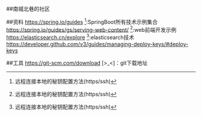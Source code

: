 ##南城北巷的社区

##资料
https://spring.io/guides   [^_^]:SpringBoot所有技术示例集合
https://spring.io/guides/gs/serving-web-content/ [^_^]:web前端开发示例
https://elasticsearch.cn/explore  [^_^]:elasticsearch技术
https://developer.github.com/v3/guides/managing-deploy-keys/#deploy-keys
[^_^]:远程连接本地的秘钥配置方法(https/ssh)

##工具
https://git-scm.com/download [>_<]：git下载地址